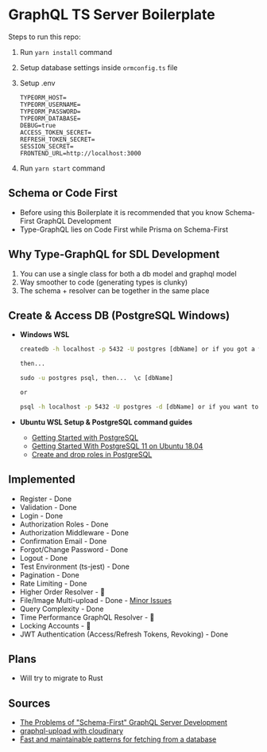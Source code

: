 # GraphQL TS Server Boilerplate

Steps to run this repo:

1. Run `yarn install` command
2. Setup database settings inside `ormconfig.ts` file
3. Setup .env

   ```env
   TYPEORM_HOST=
   TYPEORM_USERNAME=
   TYPEORM_PASSWORD=
   TYPEORM_DATABASE=
   DEBUG=true
   ACCESS_TOKEN_SECRET=
   REFRESH_TOKEN_SECRET=
   SESSION_SECRET=
   FRONTEND_URL=http://localhost:3000
   ```

4. Run `yarn start` command

## Schema or Code First

- Before using this Boilerplate it is recommended that you know Schema-First GraphQL Development
- Type-GraphQL lies on Code First while Prisma on Schema-First

## Why Type-GraphQL for SDL Development

1. You can use a single class for both a db model and graphql model
2. Way smoother to code (generating types is clunky)
3. The schema + resolver can be together in the same place

## Create & Access DB (PostgreSQL Windows)

- **Windows WSL**

  ```cmd
  createdb -h localhost -p 5432 -U postgres [dbName] or if you got a working postgresql functions just execute: createdb [dbName]

  then...

  sudo -u postgres psql, then...  \c [dbName]

  or

  psql -h localhost -p 5432 -U postgres -d [dbName] or if you want to login to postgres first: psql -U postgres then enter password
  ```

- **Ubuntu WSL Setup & PostgreSQL command guides**

  - [Getting Started with PostgreSQL](https://www.ntu.edu.sg/home/ehchua/programming/sql/PostgreSQL_GetStarted.html#zz-3.3)
  - [Getting Started With PostgreSQL 11 on Ubuntu 18.04](https://pgdash.io/blog/postgres-11-getting-started.html)
  - [Create and drop roles in PostgreSQL](https://support.rackspace.com/how-to/postgresql-creating-and-dropping-roles/)

## Implemented

- Register - Done
- Validation - Done
- Login - Done
- Authorization Roles - Done
- Authorization Middleware - Done
- Confirmation Email - Done
- Forgot/Change Password - Done
- Logout - Done
- Test Environment (ts-jest) - Done
- Pagination - Done
- Rate Limiting - Done
- Higher Order Resolver - 🏃
- File/Image Multi-upload - Done - [Minor Issues](https://github.com/MichalLytek/type-graphql/issues/37)
- Query Complexity - Done
- Time Performance GraphQL Resolver - 🏃
- Locking Accounts - 🏃
- JWT Authentication (Access/Refresh Tokens, Revoking) - Done

## Plans

- Will try to migrate to Rust

## Sources

- [The Problems of "Schema-First" GraphQL Server Development](https://www.prisma.io/blog/the-problems-of-schema-first-graphql-development-x1mn4cb0tyl3)
- [graphql-upload with cloudinary](https://support.cloudinary.com/hc/en-us/community/posts/360031762832-graphql-upload-with-cloudinary)
- [Fast and maintainable patterns for fetching from a database](https://sophiebits.com/2020/01/01/fast-maintainable-db-patterns.html)
